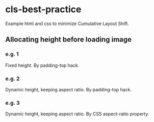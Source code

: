 # cls-best-practice
Example html and css to minimize Cumulative Layout Shift.

## Allocating height before loading image
### e.g. 1
Fixed height. By padding-top hack.

### e.g. 2
Dynamic height, keeping aspect ratio. By padding-top hack.

### e.g. 3
Dynamic height, keeping aspect ratio. By CSS aspect-ratio property.

